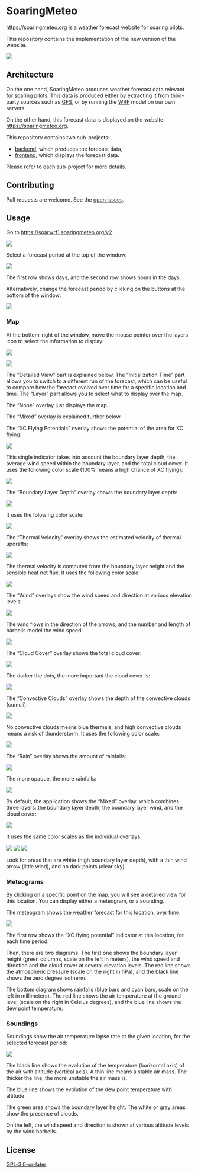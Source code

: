 # SoaringMeteo

https://soaringmeteo.org is a weather forecast website for soaring
pilots.

This repository contains the implementation of the new version of
the website.

![](images/soaringmeteo.png)

## Architecture

On the one hand, SoaringMeteo produces weather forecast data
relevant for soaring pilots. This data is produced either by
extracting it from third-party sources such as [GFS], or by running
the [WRF] model on our own servers.

On the other hand, this forecast data is displayed on the website
https://soaringmeteo.org.

This repository contains two sub-projects:

- [backend](backend/), which produces the forecast data,
- [frontend](frontend/), which displays the forecast data.

Please refer to each sub-project for more details.

## Contributing

Pull requests are welcome. See the [open issues].

## Usage

Go to https://soarwrf1.soaringmeteo.org/v2.

![](images/overview.png)

Select a forecast period at the top of the window:

![](images/controls-period.png)

The first row shows days, and the second row shows hours in the days.

Alternatively, change the forecast period by clicking on the buttons at the bottom of the window:

![](images/controls-period2.png)

### Map

At the bottom-right of the window, move the mouse pointer over the layers icon to select the information to display:

![](images/controls-layers.png)

![](images/controls-layers-meteogram.png)

The “Detailed View” part is explained below. The “Initialization Time” part allows you to switch to a different run of the forecast, which can be useful to compare how the forecast evolved over time for a specific location and time. The “Layer” part allows you to select what to display over the map.

The “None” overlay just displays the map.

The “Mixed” overlay is explained further below.

The “XC Flying Potentials” overlay shows the potential of the area for XC flying:

![](images/controls-layers-thq.png)

This single indicator takes into account the boundary layer depth, the average wind speed within the boundary layer, and the total cloud cover. It uses the following color scale (100% means a high chance of XC flying):

![](images/key-thq.png)

The “Boundary Layer Depth” overlay shows the boundary layer depth:

![](images/controls-layers-bld.png)

It uses the folowing color scale:

![](images/key-bld.png)

The “Thermal Velocity” overlay shows the estimated velocity of thermal updrafts:

![](images/controls-layers-thermal-velocity.png)

The thermal velocity is computed from the boundary layer height and the sensible heat net flux.
It uses the following color scale:

![](images/key-thermal-velocity.png)

The “Wind” overlays show the wind speed and direction at various elevation levels:

![](images/controls-layers-wind.png)

The wind flows in the direction of the arrows, and the number and length of barbells model the wind speed:

![](images/key-wind.png)

The “Cloud Cover” overlay shows the total cloud cover:

![](images/controls-layers-cc.png)

The darker the dots, the more important the cloud cover is:

![](images/key-cc.png)

The “Convective Clouds” overlay shows the depth of the convective clouds (cumuli):

![](images/controls-layers-cumuli.png)

No convective clouds means blue thermals, and high convective clouds means a risk of thunderstorm.
It uses the following color scale:

![](images/key-cumuli.png)

The “Rain” overlay shows the amount of rainfalls:

![](images/controls-layers-rain.png)

The more opaque, the more rainfalls:

![](images/key-rain.png)

By default, the application shows the “Mixed” overlay, which combines three layers: the boundary layer depth, the boundary layer wind, and the cloud cover:

![](images/controls-layers-mixed.png)

It uses the same color scales as the individual overlays:

![](images/key-bld.png) ![](images/key-wind.png) ![](images/key-cc.png)

Look for areas that are white (high boundary layer depth), with a thin wind arrow (little wind), and no dark points (clear sky).

### Meteograms

By clicking on a specific point on the map, you will see a detailed view for this location. You can display either a meteogram, or a sounding.

The meteogram shows the weather forecast for this location, over time:

![](images/meteogram.png)

The first row shows the “XC flying potential” indicator at this location, for each time period.

Then, there are two diagrams. The first one shows the boundary layer height (green columns, scale on the left in meters), the wind speed and direction and the cloud cover at several elevation levels. The red line shows the atmospheric pressure (scale on the right in hPa), and the black line shows the zero degree isotherm.

The bottom diagram shows rainfalls (blue bars and cyan bars, scale on the left in millimeters). The red line shows the air temperature at the ground level (scale on the right in Celsius degrees), and the blue line shows the dew point temperature.

### Soundings

Soundings show the air temperature lapse rate at the given location, for the selected forecast period:

![](images/sounding.png)

The black line shows the evolution of the temperature (horizontal axis) of the air with altitude (vertical axis). A thin line means a stable air mass. The thicker the line, the more unstable the air mass is.

The blue line shows the evolution of the dew point temperature with altitude.

The green area shows the boundary layer height. The white or gray areas show the presence of clouds.

On the left, the wind speed and direction is shown at various altitude levels by the wind barbells.

## License

[GPL-3.0-or-later]

[GFS]: https://www.ncdc.noaa.gov/data-access/model-data/model-datasets/global-forcast-system-gfs
[WRF]: https://www2.mmm.ucar.edu/wrf/users/
[open issues]: https://github.com/soaringmeteo/soaringmeteo/issues
[GPL-3.0-or-later]: https://choosealicense.com/licenses/gpl-3.0/
